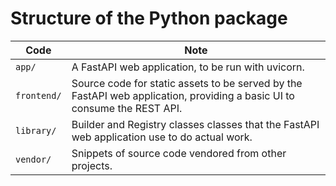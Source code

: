 # Structure of the Python package

| Code        | Note                                                                                                                     |
| ----------- | ------------------------------------------------------------------------------------------------------------------------ |
| `app/`      | A FastAPI web application, to be run with uvicorn.                                                                       |
| `frontend/` | Source code for static assets to be served by the FastAPI web application, providing a basic UI to consume the REST API. |
| `library/`  | Builder and Registry classes classes that the FastAPI web application use to do actual work.                             |
| `vendor/`   | Snippets of source code vendored from other projects.                                                                    |
